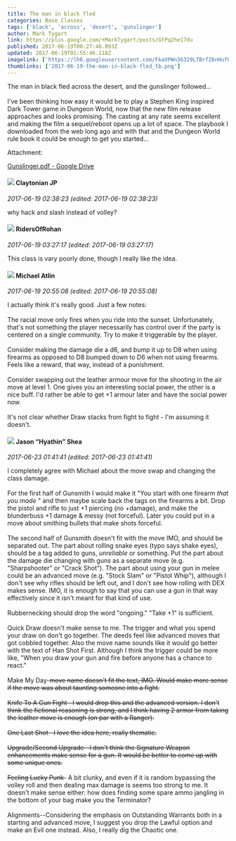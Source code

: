 ```yaml
---
title: The man in black fled
categories: Base Classes
tags: ['black', 'across', 'desert', 'gunslinger']
author: Mark Tygart
link: https://plus.google.com/+MarkTygart/posts/GtPq2he17du
published: 2017-06-19T00:27:46.893Z
updated: 2017-06-19T01:55:46.118Z
imagelink: ['https://lh6.googleusercontent.com/FkaVPWn36329LTBrfZ6nHufOSqXKla9qKvutGEDxJnwqLN8VKkbFbkIGs7PqRbAqxzBqHTPCDNFr506lcMfFG79RTqtcCKuJ60fCJU7osmM_k9L8HcBNnElH0JXenSHviru8Untx=s1600']
thumblinks: ['2017-06-19-the-man-in-black-fled_tb.png']
---
```


The man in black fled across the desert, and the gunslinger followed...<br /><br />I&#39;ve been thinking how easy it would be to play a Stephen King inspired Dark Tower game in Dungeon World, now that the new film release approaches and looks promising. The casting at any rate seems excellent and making the film a sequel/reboot opens up a lot of space. The playbook I downloaded from the web long ago and with that and the Dungeon World rule book it could be enough to get you started...


Attachment:

<a href='https://drive.google.com/file/d/0B7cav44145d9VUZhQ2FBamI0Mlk/view?usp=sharing'>Gunslinger.pdf - Google Drive</a>


<div id='comment z132fbkqkrynsbzey22sizqwevrchveui'>
  <h4><img src='{{site.baseurl}}//images/avatars/113038731865376814003_photo.jpg'> Claytonian JP</h4>
      <p><cite>2017-06-19 02:38:23 (edited: 2017-06-19 02:38:23)</cite></p>
        <p>why hack and slash instead of volley?</p>
</div>
        

<div id='comment z132fbkqkrynsbzey22sizqwevrchveui'>
  <h4><img src='{{site.baseurl}}//images/avatars/105027753407294580081_photo.jpg'> RidersOfRohan</h4>
      <p><cite>2017-06-19 03:27:17 (edited: 2017-06-19 03:27:17)</cite></p>
        <p>This class is vary poorly done, though I really like the idea.</p>
</div>
        

<div id='comment z132fbkqkrynsbzey22sizqwevrchveui'>
  <h4><img src='{{site.baseurl}}//images/avatars/106989539226430288394_photo.jpg'> Michael Atlin</h4>
      <p><cite>2017-06-19 20:55:08 (edited: 2017-06-19 20:55:08)</cite></p>
        <p>I actually think it&#39;s really good. Just a few notes:<br /><br />The racial move only fires when you ride into the sunset. Unfortunately, that&#39;s not something the player necessarily has control over if the party is centered on a single community. Try to make it triggerable by the player.<br /><br />Consider making the damage die a d6, and bump it up to D8 when using firearms as opposed to D8 bumped down to D6 when not using firearms. Feels like a reward, that way, instead of a punishment.<br /><br />Consider swapping out the leather armour move for the shooting in the air move at level 1. One gives you an interesting social power, the other is a nice buff. I&#39;d rather be able to get +1 armour later and have the social power now.<br /><br />It&#39;s not clear whether Draw stacks from fight to fight - I&#39;m assuming it doesn&#39;t.</p>
</div>
        

<div id='comment z132fbkqkrynsbzey22sizqwevrchveui'>
  <h4><img src='{{site.baseurl}}//images/avatars/116778651030776699740_photo.jpg'> Jason “Hyathin” Shea</h4>
      <p><cite>2017-06-23 01:41:41 (edited: 2017-06-23 01:41:41)</cite></p>
        <p>I completely agree with Michael about the move swap and changing the class damage.<br /><br />For the first half of Gunsmith I would make it &quot;You start with one firearm <i>that you made</i> &quot; and then maybe scale back the tags on the firearms a bit. Drop the pistol and rifle to just +1 piercing (no +damage), and make the blunderbuss +1 damage &amp; messy (not forceful). Later you could put in a move about smithing bullets that make shots forceful.<br /><br />The second half of Gunsmith doesn&#39;t fit with the move IMO, and should be separated out. The part about rolling snake eyes (typo says shake eyes), should be a tag added to guns, <i>unreliable</i> or something. Put the part about the damage die changing with guns as a separate move (e.g. &quot;Sharpshooter&quot; or &quot;Crack Shot&quot;). The part about using your gun in melee could be an advanced move (e.g. &quot;Stock Slam&quot; or &quot;Pistol Whip&quot;), although I don&#39;t see why rifles should be left out, and I don&#39;t see how rolling with DEX makes sense. IMO, it is enough to say that you can use a gun in that way effectively since it isn&#39;t meant for that kind of use.<br /><br />Rubbernecking should drop the word &quot;ongoing.&quot; &quot;Take +1&quot; is sufficient.<br /><br />Quick Draw doesn&#39;t make sense to me. The trigger and what you spend your draw on don&#39;t go together. The deeds feel like advanced moves that got cobbled together. Also the move name sounds like it would go better with the text of Han Shot First. Although I think the trigger could be more like, &quot;When you draw your gun and fire before anyone has a chance to react.&quot;<br /><br />Make My Day-<del>move name doesn&#39;t fit the text, IMO. Would make more sense if the move was about taunting someone into a fight.</del><br /><br /><del>Knife To A Gun Fight--I would drop this and the advanced version. I don&#39;t think the fictional reasoning is strong, and I think having 2 armor from taking the leather move is enough (on par with a Ranger).</del><br /><br /><del>One Last Shot--I love the idea here, really thematic.</del><br /><br /><del>Upgrade/Second Upgrade--I don&#39;t think the Signature Weapon enhancements make sense for a gun. It would be better to come up with some unique ones.</del><br /><br /><del>Feeling Lucky Punk-</del> A bit clunky, and even if it is random bypassing the volley roll and then dealing max damage is seems too strong to me. It doesn&#39;t make sense either: how does finding some spare ammo jangling in the bottom of your bag make you the Terminator?<br /><br />Alignments--Considering the emphasis on Outstanding Warrants both in a starting and advanced move, I suggest you drop the Lawful option and make an Evil one instead. Also, I really dig the Chaotic one.</p>
</div>
        